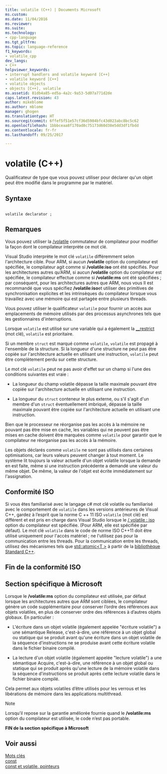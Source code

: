 ```yaml
---
title: volatile (C++) | Documents Microsoft
ms.custom: 
ms.date: 11/04/2016
ms.reviewer: 
ms.suite: 
ms.technology:
- cpp-language
ms.tgt_pltfrm: 
ms.topic: language-reference
f1_keywords:
- volatile_cpp
dev_langs:
- C++
helpviewer_keywords:
- interrupt handlers and volatile keyword [C++]
- volatile keyword [C++]
- volatile objects
- objects [C++], volatile
ms.assetid: 81db4a85-ed5a-4a2c-9a53-5d07a771d2de
caps.latest.revision: 43
author: mikeblome
ms.author: mblome
manager: ghogen
ms.translationtype: HT
ms.sourcegitcommit: 6ffef5f51e57cf36d5984bfc43d023abc8bc5c62
ms.openlocfilehash: 1bbbceaa8f170ad8c75173d60d38e5dd3df1fbdd
ms.contentlocale: fr-fr
ms.lasthandoff: 09/25/2017

---
```

# <a name="volatile-c"></a>volatile (C++)
Qualificateur de type que vous pouvez utiliser pour déclarer qu'un objet peut être modifié dans le programme par le matériel.  
  
## <a name="syntax"></a>Syntaxe  
  
```  
  
volatile declarator ;  
```  
  
## <a name="remarks"></a>Remarques  
 Vous pouvez utiliser la [/volatile](../build/reference/volatile-volatile-keyword-interpretation.md) commutateur de compilateur pour modifier la façon dont le compilateur interprète ce mot clé.  
  
 Visual Studio interprète le mot clé `volatile` différemment selon l'architecture cible. Pour ARM, si aucun **/volatile** option du compilateur est spécifiée, le compilateur agit comme si **/volatile:iso** ont été spécifiés. Pour les architectures autres qu’ARM, si aucun **/volatile** option du compilateur est spécifiée, le compilateur effectue comme si **/volatile:ms** ont été spécifiées ; par conséquent, pour les architectures autres que ARM, nous vous Il est recommandé que vous spécifiez **/volatile:iso**et utiliser des primitives de synchronisation explicites et les intrinsèques du compilateur lorsque vous travaillez avec une mémoire qui est partagée entre plusieurs threads.  
  
 Vous pouvez utiliser le qualificateur `volatile` pour fournir un accès aux emplacements de mémoire utilisés par des processus asynchrones tels que les gestionnaires d'interruptions.  
  
 Lorsque `volatile` est utilisé sur une variable qui a également la [__restrict](../cpp/extension-restrict.md) (mot clé), `volatile` est prioritaire.  
  
 Si un membre `struct` est marqué comme `volatile`, `volatile` est propagé à l'ensemble de la structure. Si la longueur d'une structure ne peut pas être copiée sur l'architecture actuelle en utilisant une instruction, `volatile` peut être complètement perdu sur cette structure.  
  
 Le mot clé `volatile` peut ne pas avoir d'effet sur un champ si l'une des conditions suivantes est vraie :  
  
-   La longueur du champ volatile dépasse la taille maximale pouvant être copiée sur l'architecture actuelle en utilisant une instruction.  
  
-   La longueur du `struct` conteneur le plus externe, ou s'il s'agit d'un membre d'un `struct` éventuellement imbriqué, dépasse la taille maximale pouvant être copiée sur l'architecture actuelle en utilisant une instruction.  
  
 Bien que le processeur ne réorganise pas les accès à la mémoire ne pouvant pas être mise en cache, les variables qui ne peuvent pas être mises en cache doivent être marquées comme `volatile` pour garantir que le compilateur ne réorganise pas les accès à la mémoire.  
  
 Les objets déclarés comme `volatile` ne sont pas utilisés dans certaines optimisations, car leurs valeurs peuvent changer à tout moment.  Le système lit toujours la valeur actuelle d'un objet volatile lorsque la demande en est faite, même si une instruction précédente a demandé une valeur du même objet.  De même, la valeur de l'objet est écrite immédiatement sur l'assignation.  
  
## <a name="iso-compliant"></a>Conformité ISO  
 Si vous êtes familiarisé avec le langage c# mot clé volatile ou familiarisé avec le comportement de `volatile` dans les versions antérieures de Visual C++, gardez à l’esprit que la norme C ++ 11 ISO `volatile` (mot clé) est différent et est pris en charge dans Visual Studio lorsque le [/ volatile : iso](../build/reference/volatile-volatile-keyword-interpretation.md) option du compilateur est spécifiée. (Pour ARM, elle est spécifiée par défaut). Le mot clé `volatile` dans le code de norme ISO C++11 doit être utilisé uniquement pour l'accès matériel ; ne l'utilisez pas pour la communication entre les threads. Pour la communication entre les threads, utilisez des mécanismes tels que [std::atomic\<T >](../standard-library/atomic.md) à partir de la [bibliothèque Standard C++](../standard-library/cpp-standard-library-reference.md).  
  
## <a name="end-of-iso-compliant"></a>Fin de la conformité ISO  
  
## <a name="microsoft-specific"></a>Section spécifique à Microsoft  
 Lorsque le **/volatile:ms** option du compilateur est utilisée, par défaut lorsque les architectures autres que ARM sont ciblées, le compilateur génère un code supplémentaire pour conserver l’ordre des références aux objets volatiles, en plus de conserver ordre des références à d’autres objets globaux. En particulier :  
  
-   L'écriture dans un objet volatile (également appelée "écriture volatile") a une sémantique Release, c'est-à-dire, une référence à un objet global ou statique qui se produit avant qu'une écriture dans un objet volatile de la séquence d'instructions ne se produise avant cette écriture volatile dans le fichier binaire compilé.  
  
-   La lecture d'un objet volatile (également appelée "lecture volatile") a une sémantique Acquire, c'est-à-dire, une référence à un objet global ou statique qui se produit après qu'une lecture de la mémoire volatile dans la séquence d'instructions se produit après cette lecture volatile dans le fichier binaire compilé.  
  
 Cela permet aux objets volatiles d’être utilisés pour les verrous et les libérations de mémoire dans les applications multithread.  
  
> [!NOTE]
>  Lorsqu’il repose sur la garantie améliorée fournie quand le **/volatile:ms** option du compilateur est utilisée, le code n’est pas portable.  
  
**FIN de la section spécifique à Microsoft**  
  
## <a name="see-also"></a>Voir aussi  
 [Mots clés](../cpp/keywords-cpp.md)   
 [const](../cpp/const-cpp.md)   
 [const et volatile, pointeurs](../cpp/const-and-volatile-pointers.md)

